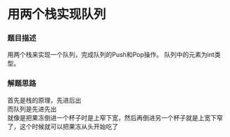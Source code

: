 # 用两个栈实现队列

### 题目描述
用两个栈来实现一个队列，完成队列的Push和Pop操作。 队列中的元素为int类型。

### 解题思路
首先是栈的原理，先进后出   
而队列是先进先出    
就像是把果冻倒进一个杯子时是上窄下宽，然后再倒进另一个杯子就是上宽下窄了，这个时候就可以把果冻从头开始吃了   
